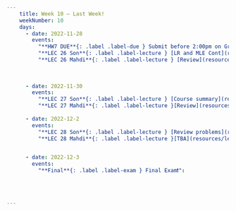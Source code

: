 ```yaml
---
    title: Week 10 – Last Week!
    weekNumber: 10
    days:
      - date: 2022-11-28
        events:
          "**HW7 DUE**{: .label .label-due } Submit before 2:00pm on Gradescope" :
          "**LEC 26 Son**{: .label .label-lecture } [LR and MLE Cont](resources/lecture/lec26_son.pdf)": 
          "**LEC 26 Mahdi**{: .label .label-lecture } [Review](resources/lecture/lec26_mahdi.pdf), [Annotated](resources/lecture/lec26_mahdi_Annotated.pdf)": 
          
           
          
      - date: 2022-11-30
        events:
          "**LEC 27 Son**{: .label .label-lecture } [Course summary](resources/lecture/lec27_son.pdf)":
          "**LEC 27 Mahdi**{: .label .label-lecture }[Review](resources/lecture/lec27_mahdi.pdf)":
    
      - date: 2022-12-2
        events:
          "**LEC 28 Son**{: .label .label-lecture } [Review problems](resources/lecture/lec28_son.pdf)":
          "**LEC 28 Mahdi**{: .label .label-lecture }[TBA](resources/lecture/lec28_mahdi.pdf)":


      - date: 2022-12-3
        events:
          "**Final**{: .label .label-exam } Final Exam❗":
      

          
            
---
```

